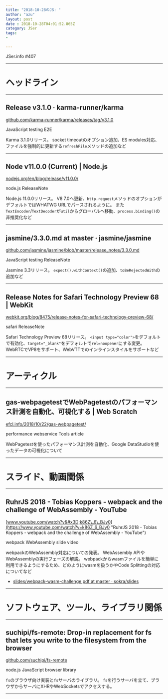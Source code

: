 ```yaml
---
title: "2018-10-28のJS: "
author: "azu"
layout: post
date : 2018-10-28T04:01:52.865Z
category: JSer
tags:
-

---
```


JSer.info #407

----

<h1 class="site-genre">ヘッドライン</h1>

----

## Release v3.1.0 · karma-runner/karma
[github.com/karma-runner/karma/releases/tag/v3.1.0](https://github.com/karma-runner/karma/releases/tag/v3.1.0 "Release v3.1.0 · karma-runner/karma")
<p class="jser-tags jser-tag-icon"><span class="jser-tag">JavaScript</span> <span class="jser-tag">testing</span> <span class="jser-tag">E2E</span></p>

Karma 3.1.0リリース。
socket timeoutのオプション追加、ES modules対応、ファイルを強制的に更新する`refreshFile`メソッドの追加など


----

## Node v11.0.0 (Current) | Node.js
[nodejs.org/en/blog/release/v11.0.0/](https://nodejs.org/en/blog/release/v11.0.0/ "Node v11.0.0 (Current) | Node.js")
<p class="jser-tags jser-tag-icon"><span class="jser-tag">node.js</span> <span class="jser-tag">ReleaseNote</span></p>

Node.js 11.0.0リリース。
V8 7.0へ更新、`http.request`メソッドのオプションがデフォルトではWHATWG URLでパースされるように。
また`TextEncoder`/`TextDecoder`が`util`からグローバルへ移動、`process.binding()`の非推奨化など


----

## jasmine/3.3.0.md at master · jasmine/jasmine
[github.com/jasmine/jasmine/blob/master/release\_notes/3.3.0.md](https://github.com/jasmine/jasmine/blob/master/release_notes/3.3.0.md "jasmine/3.3.0.md at master · jasmine/jasmine")
<p class="jser-tags jser-tag-icon"><span class="jser-tag">JavaScript</span> <span class="jser-tag">testing</span> <span class="jser-tag">ReleaseNote</span></p>

Jasmine 3.3リリース。
`expect().withContext()`の追加、`toBeRejectedWith`の追加など


----

## Release Notes for Safari Technology Preview 68 | WebKit
[webkit.org/blog/8475/release-notes-for-safari-technology-preview-68/](https://webkit.org/blog/8475/release-notes-for-safari-technology-preview-68/ "Release Notes for Safari Technology Preview 68 | WebKit")
<p class="jser-tags jser-tag-icon"><span class="jser-tag">safari</span> <span class="jser-tag">ReleaseNote</span></p>

Safari Technology Preview 68リリース。
`<input type="color">`をデフォルトで有効化、`target="_blank"`をデフォルトで`rel=noopener`にする変更。
WebRTCでVP8をサポート、WebVTTでのインラインスタイルをサポートなど


----
<h1 class="site-genre">アーティクル</h1>

----

## gas-webpagetestでWebPagetestのパフォーマンス計測を自動化、可視化する | Web Scratch
[efcl.info/2018/10/22/gas-webpagetest/](https://efcl.info/2018/10/22/gas-webpagetest/ "gas-webpagetestでWebPagetestのパフォーマンス計測を自動化、可視化する | Web Scratch")
<p class="jser-tags jser-tag-icon"><span class="jser-tag">performance</span> <span class="jser-tag">webservice</span> <span class="jser-tag">Tools</span> <span class="jser-tag">article</span></p>

WebPagetestを使ったパフォーマンス計測を自動化、Google DataStudioを使ったデータの可視化について


----
<h1 class="site-genre">スライド、動画関係</h1>

----

## RuhrJS 2018 - Tobias Koppers - webpack and the challenge of WebAssembly - YouTube
[www.youtube.com/watch?v&#x3D;k86Z\_6\_BJy0](https://www.youtube.com/watch?v=k86Z_6_BJy0 "RuhrJS 2018 - Tobias Koppers - webpack and the challenge of WebAssembly - YouTube")
<p class="jser-tags jser-tag-icon"><span class="jser-tag">webpack</span> <span class="jser-tag">WebAssembly</span> <span class="jser-tag">slide</span> <span class="jser-tag">video</span></p>

webpackのWebAssembly対応についての発表。
WebAssembly APIやWebAssemblyの実行フェーズの解説。
webpackからwasmファイルを簡単に利用できるようにするため、どのようにwasmを扱うかやCode Splittingの対応についてなど

- [slides/webpack-wasm-challenge.pdf at master · sokra/slides](https://github.com/sokra/slides/blob/master/data/webpack-wasm-challenge.pdf "slides/webpack-wasm-challenge.pdf at master · sokra/slides")

----
<h1 class="site-genre">ソフトウェア、ツール、ライブラリ関係</h1>

----

## suchipi/fs-remote: Drop-in replacement for fs that lets you write to the filesystem from the browser
[github.com/suchipi/fs-remote](https://github.com/suchipi/fs-remote "suchipi/fs-remote: Drop-in replacement for fs that lets you write to the filesystem from the browser")
<p class="jser-tags jser-tag-icon"><span class="jser-tag">node.js</span> <span class="jser-tag">JavaScript</span> <span class="jser-tag">browser</span> <span class="jser-tag">library</span></p>

`fs`のブラウザ向け実装と`fs`サーバのライブラリ。
`fs`を行うサーバを立て、ブラウザからサーバにXHRやWebSocketsでアクセスする。


----
